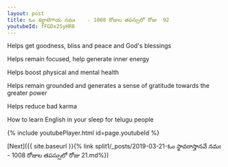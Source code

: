 ```yaml
---
layout: post
title: ఓం శబ్దాటిగాయ నమః    - 1008 రోజుల తపస్సులో రోజు  92
youtubeId: fFGDx2SyHR8
---
```

 
 
Helps get goodness, bliss and peace and God's blessings
 
Helps remain focused, help generate inner energy 
 
Helps boost physical and mental health 
 
Helps remain grounded and generates a sense of gratitude towards the greater power 
 
Helps reduce bad karma
 
How to learn English in your sleep for telugu people
 
 
 
 


{% include youtubePlayer.html id=page.youtubeId %}
 
[Next]({{ site.baseurl }}{% link split1/_posts/2019-03-21-ఓం స్థావరాస్తానవే నమః  - 1008 రోజుల తపస్సులో రోజు  21.md%})
 
